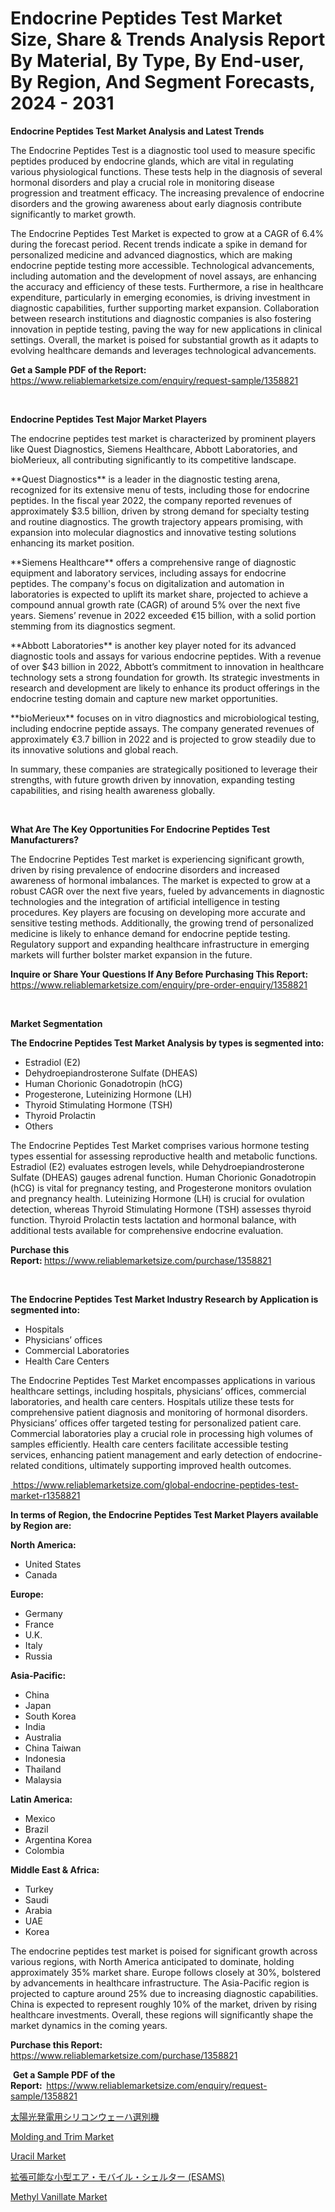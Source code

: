 <p><h1>Endocrine Peptides Test Market Size, Share & Trends Analysis Report By Material, By Type, By End-user, By Region, And Segment Forecasts, 2024 - 2031</h1></p><p><strong>Endocrine Peptides Test Market Analysis and Latest Trends</strong></p>
<p><p>The Endocrine Peptides Test is a diagnostic tool used to measure specific peptides produced by endocrine glands, which are vital in regulating various physiological functions. These tests help in the diagnosis of several hormonal disorders and play a crucial role in monitoring disease progression and treatment efficacy. The increasing prevalence of endocrine disorders and the growing awareness about early diagnosis contribute significantly to market growth.</p><p>The Endocrine Peptides Test Market is expected to grow at a CAGR of 6.4% during the forecast period. Recent trends indicate a spike in demand for personalized medicine and advanced diagnostics, which are making endocrine peptide testing more accessible. Technological advancements, including automation and the development of novel assays, are enhancing the accuracy and efficiency of these tests. Furthermore, a rise in healthcare expenditure, particularly in emerging economies, is driving investment in diagnostic capabilities, further supporting market expansion. Collaboration between research institutions and diagnostic companies is also fostering innovation in peptide testing, paving the way for new applications in clinical settings. Overall, the market is poised for substantial growth as it adapts to evolving healthcare demands and leverages technological advancements.</p></p>
<p><strong>Get a Sample PDF of the Report:&nbsp;</strong> <a href="https://www.reliablemarketsize.com/enquiry/request-sample/1358821">https://www.reliablemarketsize.com/enquiry/request-sample/1358821</a></p>
<p>&nbsp;</p>
<p><strong>Endocrine Peptides Test Major Market Players</strong></p>
<p><p>The endocrine peptides test market is characterized by prominent players like Quest Diagnostics, Siemens Healthcare, Abbott Laboratories, and bioMerieux, all contributing significantly to its competitive landscape.</p><p>**Quest Diagnostics** is a leader in the diagnostic testing arena, recognized for its extensive menu of tests, including those for endocrine peptides. In the fiscal year 2022, the company reported revenues of approximately $3.5 billion, driven by strong demand for specialty testing and routine diagnostics. The growth trajectory appears promising, with expansion into molecular diagnostics and innovative testing solutions enhancing its market position.</p><p>**Siemens Healthcare** offers a comprehensive range of diagnostic equipment and laboratory services, including assays for endocrine peptides. The company's focus on digitalization and automation in laboratories is expected to uplift its market share, projected to achieve a compound annual growth rate (CAGR) of around 5% over the next five years. Siemens’ revenue in 2022 exceeded €15 billion, with a solid portion stemming from its diagnostics segment.</p><p>**Abbott Laboratories** is another key player noted for its advanced diagnostic tools and assays for various endocrine peptides. With a revenue of over $43 billion in 2022, Abbott’s commitment to innovation in healthcare technology sets a strong foundation for growth. Its strategic investments in research and development are likely to enhance its product offerings in the endocrine testing domain and capture new market opportunities.</p><p>**bioMerieux** focuses on in vitro diagnostics and microbiological testing, including endocrine peptide assays. The company generated revenues of approximately €3.7 billion in 2022 and is projected to grow steadily due to its innovative solutions and global reach.</p><p>In summary, these companies are strategically positioned to leverage their strengths, with future growth driven by innovation, expanding testing capabilities, and rising health awareness globally.</p></p>
<p>&nbsp;</p>
<p><strong>What Are The Key Opportunities For Endocrine Peptides Test Manufacturers?</strong></p>
<p><p>The Endocrine Peptides Test market is experiencing significant growth, driven by rising prevalence of endocrine disorders and increased awareness of hormonal imbalances. The market is expected to grow at a robust CAGR over the next five years, fueled by advancements in diagnostic technologies and the integration of artificial intelligence in testing procedures. Key players are focusing on developing more accurate and sensitive testing methods. Additionally, the growing trend of personalized medicine is likely to enhance demand for endocrine peptide testing. Regulatory support and expanding healthcare infrastructure in emerging markets will further bolster market expansion in the future.</p></p>
<p><strong>Inquire or Share Your Questions If Any Before Purchasing This Report:</strong> <a href="https://www.reliablemarketsize.com/enquiry/pre-order-enquiry/1358821">https://www.reliablemarketsize.com/enquiry/pre-order-enquiry/1358821</a></p>
<p>&nbsp;</p>
<p><strong>Market Segmentation</strong></p>
<p><strong>The Endocrine Peptides Test Market Analysis by types is segmented into:</strong></p>
<p><ul><li>Estradiol (E2)</li><li>Dehydroepiandrosterone Sulfate (DHEAS)</li><li>Human Chorionic Gonadotropin (hCG)</li><li>Progesterone, Luteinizing Hormone (LH)</li><li>Thyroid Stimulating Hormone (TSH)</li><li>Thyroid Prolactin</li><li>Others</li></ul></p>
<p><p>The Endocrine Peptides Test Market comprises various hormone testing types essential for assessing reproductive health and metabolic functions. Estradiol (E2) evaluates estrogen levels, while Dehydroepiandrosterone Sulfate (DHEAS) gauges adrenal function. Human Chorionic Gonadotropin (hCG) is vital for pregnancy testing, and Progesterone monitors ovulation and pregnancy health. Luteinizing Hormone (LH) is crucial for ovulation detection, whereas Thyroid Stimulating Hormone (TSH) assesses thyroid function. Thyroid Prolactin tests lactation and hormonal balance, with additional tests available for comprehensive endocrine evaluation.</p></p>
<p><strong>Purchase this Report:&nbsp;</strong><a href="https://www.reliablemarketsize.com/purchase/1358821">https://www.reliablemarketsize.com/purchase/1358821</a></p>
<p>&nbsp;</p>
<p><strong>The Endocrine Peptides Test Market Industry Research by Application is segmented into:</strong></p>
<p><ul><li>Hospitals</li><li>Physicians’ offices</li><li>Commercial Laboratories</li><li>Health Care Centers</li></ul></p>
<p><p>The Endocrine Peptides Test Market encompasses applications in various healthcare settings, including hospitals, physicians’ offices, commercial laboratories, and health care centers. Hospitals utilize these tests for comprehensive patient diagnosis and monitoring of hormonal disorders. Physicians’ offices offer targeted testing for personalized patient care. Commercial laboratories play a crucial role in processing high volumes of samples efficiently. Health care centers facilitate accessible testing services, enhancing patient management and early detection of endocrine-related conditions, ultimately supporting improved health outcomes.</p></p>
<p><a href="https://www.reliablemarketsize.com/global-endocrine-peptides-test-market-r1358821">&nbsp;https://www.reliablemarketsize.com/global-endocrine-peptides-test-market-r1358821</a></p>
<p><strong>In terms of Region, the Endocrine Peptides Test Market Players available by Region are:</strong></p>
<p>
    <p> <strong> North America: </strong>
        <ul>
            <li>United States</li>
            <li>Canada</li>
        </ul>
        </p> 
    <p> <strong> Europe: </strong>
        <ul>
            <li>Germany</li>
            <li>France</li>
            <li>U.K.</li>
            <li>Italy</li>
            <li>Russia</li>
        </ul>
        </p> 
    <p> <strong> Asia-Pacific: </strong>
        <ul>
            <li>China</li>
            <li>Japan</li>
            <li>South Korea</li>
            <li>India</li>
            <li>Australia</li>
            <li>China Taiwan</li>
            <li>Indonesia</li>
            <li>Thailand</li>
            <li>Malaysia</li>
        </ul>
        </p> 
    <p> <strong> Latin America: </strong>
        <ul>
            <li>Mexico</li>
            <li>Brazil</li>
            <li>Argentina Korea</li>
            <li>Colombia</li>
        </ul>
        </p> 
    <p> <strong> Middle East & Africa: </strong>
        <ul>
            <li>Turkey</li>
            <li>Saudi</li>
            <li>Arabia</li>
            <li>UAE</li>
            <li>Korea</li>
        </ul>
    </p>
    </p>
<p><p>The endocrine peptides test market is poised for significant growth across various regions, with North America anticipated to dominate, holding approximately 35% market share. Europe follows closely at 30%, bolstered by advancements in healthcare infrastructure. The Asia-Pacific region is projected to capture around 25% due to increasing diagnostic capabilities. China is expected to represent roughly 10% of the market, driven by rising healthcare investments. Overall, these regions will significantly shape the market dynamics in the coming years.</p></p>
<p><strong>Purchase this Report: </strong><a href="https://www.reliablemarketsize.com/purchase/1358821">https://www.reliablemarketsize.com/purchase/1358821</a></p>
<p>&nbsp;<strong>Get a Sample PDF of the Report:&nbsp;&nbsp;</strong><a href="https://www.reliablemarketsize.com/enquiry/request-sample/1358821">https://www.reliablemarketsize.com/enquiry/request-sample/1358821</a></p>
<p><strong></strong></p>
<p><p><a href="https://medium.com/@tubbs463/silicon-wafer-sorting-machine-for-pv-market-%E3%81%AF-%E3%82%B3%E3%82%B9%E3%83%88%E7%AE%A1%E7%90%86%E3%81%A8%E5%8A%B9%E7%8E%87%E5%90%91%E4%B8%8A%E3%82%92%E5%84%AA%E5%85%88%E3%81%97%E3%81%BE%E3%81%99-%E3%81%95%E3%82%89%E3%81%AB-%E5%A0%B1%E5%91%8A%E6%9B%B8%E3%81%AF%E5%B8%82%E5%A0%B4%E3%81%AE%E9%9C%80%E8%A6%81%E9%9D%A2%E3%81%A8%E4%BE%9B%E7%B5%A6%E9%9D%A2%E3%81%AE%E4%B8%A1%E6%96%B9%E3%82%92%E3%82%AB%E3%83%90%E3%83%BC%E3%81%97%E3%81%A6%E3%81%84%E3%81%BE%E3%81%99-9b7f80e8255b">太陽光発電用シリコンウェーハ選別機</a></p><p><a href="https://www.linkedin.com/pulse/global-molding-trim-market-landscape-future-trends-strategic-eeaue?trackingId=a3v0pvaORUGjgxPP7cJAtQ%3D%3D">Molding and Trim Market</a></p><p><a href="https://issuu.com/reportprime-2/docs/uracil-market-size-2030.pptx_4592dfea270a51">Uracil Market</a></p><p><a href="https://medium.com/@candacekuhn1920/expandable-small-air-mobile-shelter-esams-2c1102492275">拡張可能な小型エア・モバイル・シェルター (ESAMS)</a></p><p><a href="https://issuu.com/reportprime-2/docs/methyl-vanillate-market-size-2030.p_f8bab02d07db22">Methyl Vanillate Market</a></p></p>